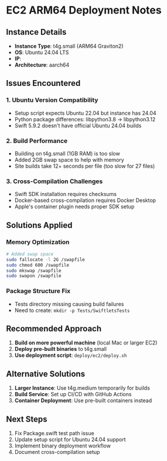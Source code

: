 # EC2 ARM64 Deployment Notes

## Instance Details
- **Instance Type**: t4g.small (ARM64 Graviton2)
- **OS**: Ubuntu 24.04 LTS
- **IP**: <YOUR-EC2-IP>
- **Architecture**: aarch64

## Issues Encountered

### 1. Ubuntu Version Compatibility
- Setup script expects Ubuntu 22.04 but instance has 24.04
- Python package differences: libpython3.8 → libpython3.12
- Swift 5.9.2 doesn't have official Ubuntu 24.04 builds

### 2. Build Performance
- Building on t4g.small (1GB RAM) is too slow
- Added 2GB swap space to help with memory
- Site builds take 12+ seconds per file (too slow for 27 files)

### 3. Cross-Compilation Challenges
- Swift SDK installation requires checksums
- Docker-based cross-compilation requires Docker Desktop
- Apple's container plugin needs proper SDK setup

## Solutions Applied

### Memory Optimization
```bash
# Added swap space
sudo fallocate -l 2G /swapfile
sudo chmod 600 /swapfile
sudo mkswap /swapfile
sudo swapon /swapfile
```

### Package Structure Fix
- Tests directory missing causing build failures
- Need to create: `mkdir -p Tests/SwiftletsTests`

## Recommended Approach

1. **Build on more powerful machine** (local Mac or larger EC2)
2. **Deploy pre-built binaries** to t4g.small
3. **Use deployment script**: `deploy/ec2/deploy.sh`

## Alternative Solutions

1. **Larger Instance**: Use t4g.medium temporarily for builds
2. **Build Service**: Set up CI/CD with GitHub Actions
3. **Container Deployment**: Use pre-built containers instead

## Next Steps

1. Fix Package.swift test path issue
2. Update setup script for Ubuntu 24.04 support
3. Implement binary deployment workflow
4. Document cross-compilation setup